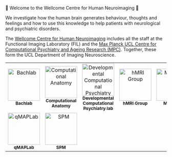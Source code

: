 :wave: Welcome to the Wellcome Centre for Human Neuroimaging :wave:

We investigate how the human brain generates behaviour, thoughts and feelings and how to use this knowledge to help patients with neurological and psychiatric disorders.

The [Wellcome Centre for Human Neuroimaging](https://www.fil.ion.ucl.ac.uk/) includes all the staff at the Functional Imaging Laboratory (FIL) and the [Max Planck UCL Centre for Computational Psychiatry and Ageing Research (MPC)](https://www.mps-ucl-centre.mpg.de/). Together, these form the UCL Department of Imaging Neuroscience. 

<table>
  <tbody>
    <tr>
      <td align="center"><a href="https://github.com/bachlab"><img src="https://avatars.githubusercontent.com/u/52697529?v=4?s=100" width="100px;" alt="Bachlab"/><br /><sub><b>Bachlab</b></sub></a></td>
      <td align="center"><a href="https://github.com/WTCN-computational-anatomy-group/"><img src="https://avatars.githubusercontent.com/u/30696855?v=4?s=100" width="100px;" alt="Computational Anatomy"/><br /><sub><b>
Computational Anatomy</b></sub></a></td>
      <td align="center"><a href="https://github.com/DevComPsy"><img src="https://avatars.githubusercontent.com/u/42944268?v=4?s=100" width="100px;" alt="
Developmental Computational Psychiatry lab"/><br /><sub><b>Developmental Computational Psychiatry lab</b></sub></a></td>
      <td align="center"><a href="https://github.com/hMRI-group"><img src="https://avatars.githubusercontent.com/u/44682335?v=4?s=100" width="100px;" alt="hMRI Group"/><br /><sub><b>hMRI Group</b></sub></a></td>
      <td align="center"><a href="https://github.com/metacoglab"><img src="https://avatars.githubusercontent.com/u/15927515?v=4?s=100" width="100px;" alt="MetaLab"/><br /><sub><b>MetaLab</b></sub></a></td>
      <td align="center"><a href="https://github.com/FIL-OPMEG/"><img src="https://avatars.githubusercontent.com/u/61747349?v=4?s=100" width="100px;" alt="OPM-MEG Lab"/><br /><sub><b>OPM-MEG Lab</b></sub></a></td>
      <td align="center"><a href="https://github.com/FIL-Physics"><img src="https://avatars.githubusercontent.com/u/18737298?v=4?s=100" width="100px;" alt="Physics"/><br /><sub><b>Physics</b></sub></a></td>
    </tr>
    <tr>
      <td align="center"><a href="https://github.com/qmaplab"><img src="https://avatars.githubusercontent.com/u/42376268?v=4?s=100" width="100px;" alt="qMAPLab"/><br /><sub><b>qMAPLab</b></sub></a></td>
      <td align="center"><a href="https://github.com/spm"><img src="https://avatars.githubusercontent.com/u/14014701?v=4?s=100" width="100px;" alt="SPM"/><br /><sub><b>SPM</b></sub></a></td>
    </tr>
  </tbody>
</table>

